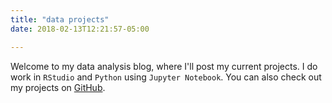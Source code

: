 ```yaml
---
title: "data projects"
date: 2018-02-13T12:21:57-05:00

---
```


Welcome to my data analysis blog, where I'll post my current projects. I do work in `RStudio` and `Python` using `Jupyter Notebook`.  You can also check out my projects on [GitHub](https://github.com/allisonroberts36/).